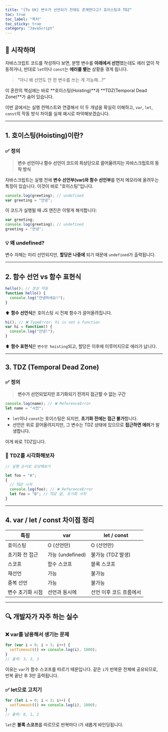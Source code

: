 ```yaml
---
title: "[To UX] 변수가 선언되기 전에도 존재한다고? 호이스팅과 TDZ"  
toc: true
toc_label: "목차"
toc_sticky: true
category: "JavaScript"
---
```


## 🚀 시작하며

자바스크립트 코드를 작성하다 보면, 분명 변수를 **아래에서 선언**했는데도 에러 없이 작동하거나, 반대로 `let`이나 `const`는 **에러를 뱉는** 상황을 겪게 됩니다.

> "아니 왜 선언도 안 한 변수를 쓰는 게 가능해...?"

이 혼란의 핵심에는 바로 **호이스팅(Hoisting)**과 **TDZ(Temporal Dead Zone)**가 숨어 있습니다.

이번 글에서는 실행 컨텍스트와 연결해서 이 두 개념을 확실히 이해하고, `var`, `let`, `const`의 작동 방식 차이를 실제 예시로 파악해보겠습니다.

------

## 1. 호이스팅(Hoisting)이란?

### ✅ 정의

> **변수 선언이나 함수 선언이 코드의 최상단으로 끌어올려지는 자바스크립트의 동작 방식**

자바스크립트는 실행 전에 **변수 선언부(var)와 함수 선언부**를 먼저 메모리에 올려두는 특징이 있습니다. 이것이 바로 "호이스팅"입니다.

```javascript
console.log(greeting); // undefined
var greeting = "안녕";
```

이 코드가 실행될 때 JS 엔진은 이렇게 해석합니다:

```javascript
var greeting;
console.log(greeting); // undefined
greeting = "안녕";
```

### 💡 왜 undefined?

변수 자체는 미리 선언되지만, **할당은 나중에** 되기 때문에 `undefined`가 출력됩니다.

------

## 2. 함수 선언 vs 함수 표현식

```javascript
hello(); // 정상 작동
function hello() {
  console.log("안녕하세요!");
}
```

⬆️ **함수 선언식**은 호이스팅 시 전체 함수가 끌어올려집니다.

```javascript
hi(); // ❌ TypeError: hi is not a function
var hi = function() {
  console.log("안녕!");
}
```

⬆️ **함수 표현식**은 `변수만 hoisting`되고, 할당은 이후에 이루어지므로 에러가 납니다.

------

## 3. TDZ (Temporal Dead Zone)

### ✅ 정의

> **변수가 선언되었지만 초기화되기 전까지 접근할 수 없는 구간**

```javascript
console.log(name); // ❌ ReferenceError
let name = "시언";
```

- `let`이나 `const`는 호이스팅은 되지만, **초기화 전에는 접근 불가**합니다.
- 선언은 위로 끌어올려지지만, 그 변수는 TDZ 상태에 있으므로 **접근하면 에러**가 발생합니다.

이게 바로 TDZ입니다.

### 📌 TDZ를 시각화해보자

```javascript
// 실행 순서로 상상해보기

let foo = "A";
{
  // TDZ 시작
  console.log(foo); // ❌ ReferenceError
  let foo = "B"; // TDZ 끝, 초기화 시작
}
```

------

## 4. var / let / const 차이점 정리

| 특징             | var              | let / const             |
| ---------------- | ---------------- | ----------------------- |
| 호이스팅         | O (선언만)       | O (선언만)              |
| 초기화 전 접근   | 가능 (undefined) | 불가능 (TDZ 발생)       |
| 스코프           | 함수 스코프      | 블록 스코프             |
| 재선언           | 가능             | 불가능                  |
| 중복 선언        | 가능             | 불가능                  |
| 변수 초기화 시점 | 선언과 동시에    | 선언 이후 코드 흐름에서 |

------

## 🔍 개발자가 자주 하는 실수

### ❌ var를 남용해서 생기는 문제

```javascript
for (var i = 0; i < 3; i++) {
  setTimeout(() => console.log(i), 1000);
}
// 출력: 3, 3, 3
```

이유는 `var`가 함수 스코프를 따르기 때문입니다. 같은 `i`가 반복문 전체에 공유되므로, 반복 끝난 후 3만 출력됩니다.

### ✅ let으로 고치기

```javascript
for (let i = 0; i < 3; i++) {
  setTimeout(() => console.log(i), 1000);
}
// 출력: 0, 1, 2
```

`let`은 **블록 스코프**를 따르므로 반복마다 i가 새롭게 바인딩됩니다.

